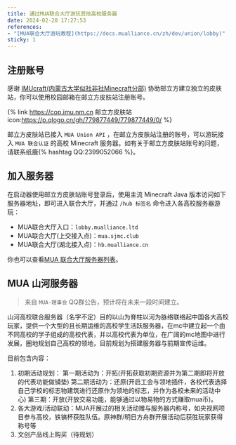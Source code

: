 ```yaml
---
title: 通过MUA联合大厅游玩其他高校服务器
date: 2024-02-20 17:27:53
references:
- "[MUA联合大厅游玩教程](https://docs.mualliance.cn/zh/dev/union/lobby)"
sticky: 1
---
```


## 注册账号

感谢 [IMUcraft(内蒙古大学似社非社Minecraft分部)](https://www.imucraft.cn/) 协助邮立方建立独立的皮肤站，你可以使用校园邮箱在邮立方皮肤站注册账号。

{% link https://cop.imu.nm.cn 邮立方皮肤站 icon:https://p.qlogo.cn/gh/779877449/779877449/0/ %}

邮立方皮肤站已接入 `MUA Union API` ，在邮立方皮肤站注册的账号，可以游玩接入 `MUA 联合认证` 的高校 Minecraft 服务器。如有关于邮立方皮肤站账号的问题，请联系纸鹿{% hashtag QQ:2399052066 %}。

## 加入服务器

在启动器使用邮立方皮肤站账号登录后，使用主流 Minecraft Java 版本访问如下服务器地址，即可进入联合大厅，并通过 `/hub 标签名` 命令进入各高校服务器游玩：

- MUA联合大厅入口：`lobby.mualliance.ltd`
- MUA联合大厅(上交接入点)：`mua.sjmc.club`
- MUA联合大厅(湖北接入点)：`hb.mualliance.cn`

你也可以查看[MUA 联合大厅服务器列表](https://www.mualliance.cn/server)。

## MUA 山河服务器

> 来自 `MUA·理事会` QQ群公告，预计将在未来一段时间建立。

山河高校联合服务器（名字不定）目的以山为脊柱以河为脉络联络起中国各大高校玩家，提供一个大型的且长期运维的高校学生活跃服务器，在mc中建立起一个由不同高校的学子组成的高校代表，并以高校代表为单位，在广阔的mc地图中进行发展，圈地规划自己高校的领地，目前规划为搭建服务器与前期宣传运维。

目前包含内容：

1. 初期活动规划：
第一期活动为：开拓(开拓获取初期资源并为第二期即将开放的代表功能做铺垫)
第二期活动为：还原(开启工会与领地插件，各校代表选择自己学校的标志物建筑进行还原作为领地的标志，并作为各校未来的活动中心)
第三期：开放(开放交易功能，能够通过以物易物的方式赚取mua币)。
2. 各大游戏/活动联动：MUA开展过的相关活动赠与服务器内称号，如央视网项目参与高校，铁镐杯获胜队伍。原神群/明日方舟群开展活动后获胜玩家获得称号等
3. 文创产品线上购买（待规划）
